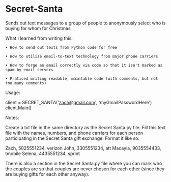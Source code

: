 # Secret-Santa
Sends out text messages to a group of people to anonymously select who is buying for whom for Christmas.


What I learned from writing this:

    • How to send out texts from Python code for free

    • How to utilize email-to-text technology from major phone carriers
    
    • How to forge an email correctly via code so that it isn't marked as spam by email servers
    
    • Praticed writing readable, maintable code (with comments, but not too many comments)
 

Usage:

client = SECRET_SANTA('zach@gmail.com', 'myGmailPasswordHere')
client.Main()


Notes:

Create a txt file in the same directory as the Secret Santa.py file.  Fill this text file with the names, numbers, and phone carriers for each person participating in the Secret Santa gift exchange.  Format it like so:

Zach, 5025551234, verizon
John, 3305551234, att
Macayla, 9035554433, tmobile
Selena, 4435551234, sprint

There is also a section in the Secret Santa.py file where you can mark who the couples are so that couples are never chosen for each other (since they are buying gifts for each other anyway).
